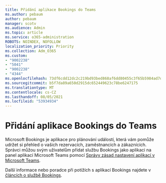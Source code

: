 ```yaml
---
title: Přidání aplikace Bookings do Teams
ms.author: pebaum
author: pebaum
manager: scotv
ms.audience: Admin
ms.topic: article
ms.service: o365-administration
ROBOTS: NOINDEX, NOFOLLOW
localization_priority: Priority
ms.collection: Adm_O365
ms.custom:
- "9002238"
- "5041"
- "9002238"
- "4344"
ms.openlocfilehash: 73df6cdd12dc2c219bd93bed868af6dd80455c3f65b5984ad7dbc65682b54bf2
ms.sourcegitcommit: b5f7da89a650d2915dc652449623c78be6247175
ms.translationtype: MT
ms.contentlocale: cs-CZ
ms.lasthandoff: 08/05/2021
ms.locfileid: "53934934"
---
```

# <a name="adding-bookings-to-teams"></a>Přidání aplikace Bookings do Teams

Microsoft Bookings je aplikace pro plánování událostí, která vám pomůže udržet si přehled o vašich rezervacích, zaměstnancích a zákaznících. Správci můžou svým uživatelům přidat službu Bookings jako aplikaci na panel aplikací Microsoft Teams pomocí [Správy zásad nastavení aplikací v Microsoft Teams](https://docs.microsoft.com/microsoftteams/teams-app-setup-policies).

Další informace nebo poradce při potížích s aplikací Bookings najdete v [článcích o službě Bookings](https://docs.microsoft.com/microsoft-365/bookings/bookings-faq).
